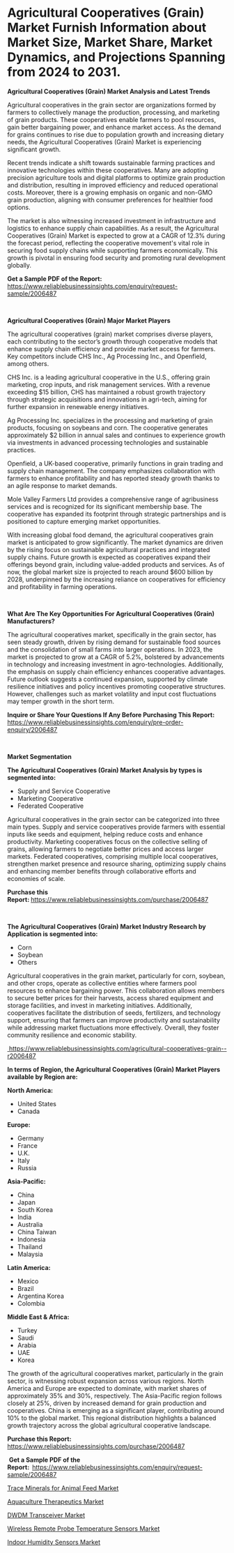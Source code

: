 <p><h1>Agricultural Cooperatives (Grain) Market Furnish Information about Market Size, Market Share, Market Dynamics, and Projections Spanning from 2024 to 2031.</h1></p><p><strong>Agricultural Cooperatives (Grain) Market Analysis and Latest Trends</strong></p>
<p><p>Agricultural cooperatives in the grain sector are organizations formed by farmers to collectively manage the production, processing, and marketing of grain products. These cooperatives enable farmers to pool resources, gain better bargaining power, and enhance market access. As the demand for grains continues to rise due to population growth and increasing dietary needs, the Agricultural Cooperatives (Grain) Market is experiencing significant growth.</p><p>Recent trends indicate a shift towards sustainable farming practices and innovative technologies within these cooperatives. Many are adopting precision agriculture tools and digital platforms to optimize grain production and distribution, resulting in improved efficiency and reduced operational costs. Moreover, there is a growing emphasis on organic and non-GMO grain production, aligning with consumer preferences for healthier food options.</p><p>The market is also witnessing increased investment in infrastructure and logistics to enhance supply chain capabilities. As a result, the Agricultural Cooperatives (Grain) Market is expected to grow at a CAGR of 12.3% during the forecast period, reflecting the cooperative movement's vital role in securing food supply chains while supporting farmers economically. This growth is pivotal in ensuring food security and promoting rural development globally.</p></p>
<p><strong>Get a Sample PDF of the Report:&nbsp;</strong> <a href="https://www.reliablebusinessinsights.com/enquiry/request-sample/2006487?utm_campaign=1091&utm_medium=2&utm_source=Github&utm_content=ia&utm_term=01112024&utm_id=agricultural-cooperatives-grain">https://www.reliablebusinessinsights.com/enquiry/request-sample/2006487</a></p>
<p>&nbsp;</p>
<p><strong>Agricultural Cooperatives (Grain) Major Market Players</strong></p>
<p><p>The agricultural cooperatives (grain) market comprises diverse players, each contributing to the sector’s growth through cooperative models that enhance supply chain efficiency and provide market access for farmers. Key competitors include CHS Inc., Ag Processing Inc., and Openfield, among others.</p><p>CHS Inc. is a leading agricultural cooperative in the U.S., offering grain marketing, crop inputs, and risk management services. With a revenue exceeding $15 billion, CHS has maintained a robust growth trajectory through strategic acquisitions and innovations in agri-tech, aiming for further expansion in renewable energy initiatives.</p><p>Ag Processing Inc. specializes in the processing and marketing of grain products, focusing on soybeans and corn. The cooperative generates approximately $2 billion in annual sales and continues to experience growth via investments in advanced processing technologies and sustainable practices.</p><p>Openfield, a UK-based cooperative, primarily functions in grain trading and supply chain management. The company emphasizes collaboration with farmers to enhance profitability and has reported steady growth thanks to an agile response to market demands.</p><p>Mole Valley Farmers Ltd provides a comprehensive range of agribusiness services and is recognized for its significant membership base. The cooperative has expanded its footprint through strategic partnerships and is positioned to capture emerging market opportunities.</p><p>With increasing global food demand, the agricultural cooperatives grain market is anticipated to grow significantly. The market dynamics are driven by the rising focus on sustainable agricultural practices and integrated supply chains. Future growth is expected as cooperatives expand their offerings beyond grain, including value-added products and services. As of now, the global market size is projected to reach around $600 billion by 2028, underpinned by the increasing reliance on cooperatives for efficiency and profitability in farming operations.</p></p>
<p>&nbsp;</p>
<p><strong>What Are The Key Opportunities For Agricultural Cooperatives (Grain) Manufacturers?</strong></p>
<p><p>The agricultural cooperatives market, specifically in the grain sector, has seen steady growth, driven by rising demand for sustainable food sources and the consolidation of small farms into larger operations. In 2023, the market is projected to grow at a CAGR of 5.2%, bolstered by advancements in technology and increasing investment in agro-technologies. Additionally, the emphasis on supply chain efficiency enhances cooperative advantages. Future outlook suggests a continued expansion, supported by climate resilience initiatives and policy incentives promoting cooperative structures. However, challenges such as market volatility and input cost fluctuations may temper growth in the short term.</p></p>
<p><strong>Inquire or Share Your Questions If Any Before Purchasing This Report:</strong> <a href="https://www.reliablebusinessinsights.com/enquiry/pre-order-enquiry/2006487?utm_campaign=1091&utm_medium=2&utm_source=Github&utm_content=ia&utm_term=01112024&utm_id=agricultural-cooperatives-grain">https://www.reliablebusinessinsights.com/enquiry/pre-order-enquiry/2006487</a></p>
<p>&nbsp;</p>
<p><strong>Market Segmentation</strong></p>
<p><strong>The Agricultural Cooperatives (Grain) Market Analysis by types is segmented into:</strong></p>
<p><ul><li>Supply and Service Cooperative</li><li>Marketing Cooperative</li><li>Federated Cooperative</li></ul></p>
<p><p>Agricultural cooperatives in the grain sector can be categorized into three main types. Supply and service cooperatives provide farmers with essential inputs like seeds and equipment, helping reduce costs and enhance productivity. Marketing cooperatives focus on the collective selling of grains, allowing farmers to negotiate better prices and access larger markets. Federated cooperatives, comprising multiple local cooperatives, strengthen market presence and resource sharing, optimizing supply chains and enhancing member benefits through collaborative efforts and economies of scale.</p></p>
<p><strong>Purchase this Report:&nbsp;</strong><a href="https://www.reliablebusinessinsights.com/purchase/2006487?utm_campaign=1091&utm_medium=2&utm_source=Github&utm_content=ia&utm_term=01112024&utm_id=agricultural-cooperatives-grain">https://www.reliablebusinessinsights.com/purchase/2006487</a></p>
<p>&nbsp;</p>
<p><strong>The Agricultural Cooperatives (Grain) Market Industry Research by Application is segmented into:</strong></p>
<p><ul><li>Corn</li><li>Soybean</li><li>Others</li></ul></p>
<p><p>Agricultural cooperatives in the grain market, particularly for corn, soybean, and other crops, operate as collective entities where farmers pool resources to enhance bargaining power. This collaboration allows members to secure better prices for their harvests, access shared equipment and storage facilities, and invest in marketing initiatives. Additionally, cooperatives facilitate the distribution of seeds, fertilizers, and technology support, ensuring that farmers can improve productivity and sustainability while addressing market fluctuations more effectively. Overall, they foster community resilience and economic stability.</p></p>
<p><a href="https://www.reliablebusinessinsights.com/agricultural-cooperatives-grain--r2006487?utm_campaign=1091&utm_medium=2&utm_source=Github&utm_content=ia&utm_term=01112024&utm_id=agricultural-cooperatives-grain">&nbsp;https://www.reliablebusinessinsights.com/agricultural-cooperatives-grain--r2006487</a></p>
<p><strong>In terms of Region, the Agricultural Cooperatives (Grain) Market Players available by Region are:</strong></p>
<p>
    <p> <strong> North America: </strong>
        <ul>
            <li>United States</li>
            <li>Canada</li>
        </ul>
        </p> 
    <p> <strong> Europe: </strong>
        <ul>
            <li>Germany</li>
            <li>France</li>
            <li>U.K.</li>
            <li>Italy</li>
            <li>Russia</li>
        </ul>
        </p> 
    <p> <strong> Asia-Pacific: </strong>
        <ul>
            <li>China</li>
            <li>Japan</li>
            <li>South Korea</li>
            <li>India</li>
            <li>Australia</li>
            <li>China Taiwan</li>
            <li>Indonesia</li>
            <li>Thailand</li>
            <li>Malaysia</li>
        </ul>
        </p> 
    <p> <strong> Latin America: </strong>
        <ul>
            <li>Mexico</li>
            <li>Brazil</li>
            <li>Argentina Korea</li>
            <li>Colombia</li>
        </ul>
        </p> 
    <p> <strong> Middle East & Africa: </strong>
        <ul>
            <li>Turkey</li>
            <li>Saudi</li>
            <li>Arabia</li>
            <li>UAE</li>
            <li>Korea</li>
        </ul>
    </p>
    </p>
<p><p>The growth of the agricultural cooperatives market, particularly in the grain sector, is witnessing robust expansion across various regions. North America and Europe are expected to dominate, with market shares of approximately 35% and 30%, respectively. The Asia-Pacific region follows closely at 25%, driven by increased demand for grain production and cooperatives. China is emerging as a significant player, contributing around 10% to the global market. This regional distribution highlights a balanced growth trajectory across the global agricultural cooperative landscape.</p></p>
<p><strong>Purchase this Report: </strong><a href="https://www.reliablebusinessinsights.com/purchase/2006487?utm_campaign=1091&utm_medium=2&utm_source=Github&utm_content=ia&utm_term=01112024&utm_id=agricultural-cooperatives-grain">https://www.reliablebusinessinsights.com/purchase/2006487</a></p>
<p>&nbsp;<strong>Get a Sample PDF of the Report:&nbsp;&nbsp;</strong><a href="https://www.reliablebusinessinsights.com/enquiry/request-sample/2006487?utm_campaign=1091&utm_medium=2&utm_source=Github&utm_content=ia&utm_term=01112024&utm_id=agricultural-cooperatives-grain">https://www.reliablebusinessinsights.com/enquiry/request-sample/2006487</a></p>
<p><strong></strong></p>
<p><p><a href="https://github.com/burdgexaraeqn/Market-Research-Report-List-1/blob/main/trace-minerals-for-animal-feed-market.md?utm_campaign=1091&utm_medium=2&utm_source=Github&utm_content=ia&utm_term=01112024&utm_id=agricultural-cooperatives-grain">Trace Minerals for Animal Feed Market</a></p><p><a href="https://github.com/whitbyuhringenn/Market-Research-Report-List-1/blob/main/aquaculture-therapeutics-market.md?utm_campaign=1091&utm_medium=2&utm_source=Github&utm_content=ia&utm_term=01112024&utm_id=agricultural-cooperatives-grain">Aquaculture Therapeutics Market</a></p><p><a href="https://www.linkedin.com/pulse/future-ready-strategic-insights-global-dwdm-transceiver-lvjoc?utm_campaign=1091&utm_medium=2&utm_source=Github&utm_content=ia&utm_term=01112024&utm_id=agricultural-cooperatives-grain">DWDM Transceiver Market</a></p><p><a href="https://issuu.com/reportprime-2/docs/wireless-remote-probe-temperature-s_9e535436dfe7dd?utm_campaign=1091&utm_medium=2&utm_source=Github&utm_content=ia&utm_term=01112024&utm_id=agricultural-cooperatives-grain">Wireless Remote Probe Temperature Sensors Market</a></p><p><a href="https://issuu.com/reportprime-2/docs/indoor-humidity-sensors-market-size_9ef0832b284246?utm_campaign=1091&utm_medium=2&utm_source=Github&utm_content=ia&utm_term=01112024&utm_id=agricultural-cooperatives-grain">Indoor Humidity Sensors Market</a></p></p>